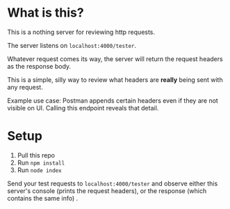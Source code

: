 # What is this?

This is a nothing server for reviewing http requests.

The server listens on `localhost:4000/tester`.

Whatever request comes its way, the server will return the request headers as the response body.

This is a simple, silly way to review what headers are **really** being sent with any request.

Example use case: Postman appends certain headers even if they are not visible on UI. Calling this endpoint reveals that detail.

# Setup

1. Pull this repo
2. Run `npm install`
3. Run `node index`

Send your test requests to `localhost:4000/tester` and observe either this server's console (prints the request headers), or the response (which contains the same info) .
